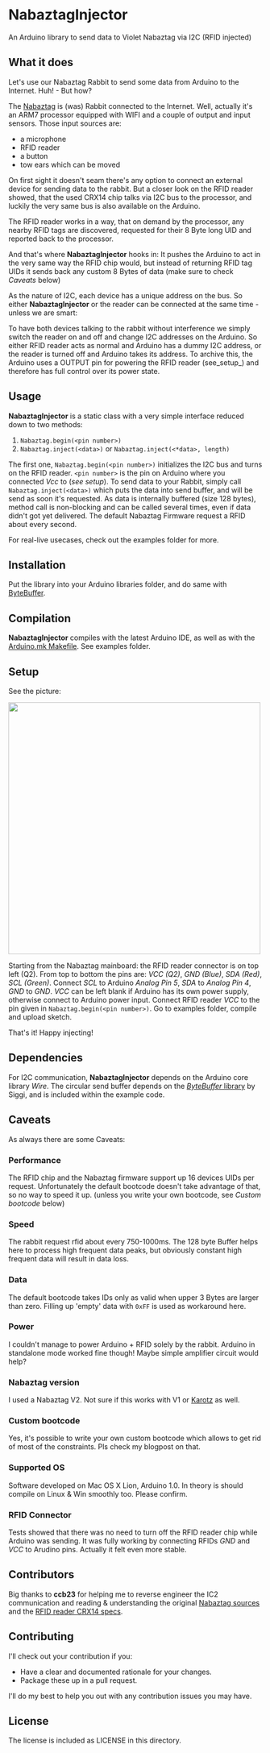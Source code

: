 # NabaztagInjector

An Arduino library to send data to Violet Nabaztag via I2C (RFID injected)

## What it does

Let's use our Nabaztag Rabbit to send some data from Arduino to the Internet. Huh! - But how?

The [Nabaztag](http://en.wikipedia.org/wiki/Nabaztag) is (was) Rabbit connected to the Internet. Well, actually it's an ARM7 processor equipped with WIFI and a couple of output and input sensors.
Those input sources are:

  - a microphone
  - RFID reader
  - a button
  - tow ears which can be moved

On first sight it doesn't seam there's any option to connect an external device for sending data to the rabbit. But a closer look on the RFID reader showed, that the used CRX14 chip talks via I2C bus to the processor, and luckily the very same bus is also available on the Arduino.

The RFID reader works in a way, that on demand by the processor, any nearby RFID tags are discovered, requested for their 8 Byte long UID and reported back to the processor.

And that's where **NabaztagInjector** hooks in: It pushes the Arduino to act in the very same way the RFID chip would, but instead of returning RFID tag UIDs it sends back any custom 8 Bytes of data (make sure to check _Caveats_ below)

As the nature of I2C, each device has a unique address on the bus. So either **NabaztagInjector** or the reader can be connected at the same time - unless we are smart:

To have both devices talking to the rabbit without interference we simply switch the reader on and off and change I2C addresses on the Arduino. So either RFID reader acts as normal and Arduino has a dummy I2C address, or the reader is turned off and Arduino takes its address. To archive this, the Arduino uses a OUTPUT pin for powering the RFID reader (see_setup_) and therefore has full control over its power state.


## Usage

**NabaztagInjector** is a static class with a very simple interface reduced down to two methods:

  1. `Nabaztag.begin(<pin number>)`
  2. `Nabaztag.inject(<data>)` or `Nabaztag.inject(<*data>, length)`

The first one, `Nabaztag.begin(<pin number>)` initializes the I2C bus and turns on the RFID reader. `<pin number>` is the pin on Arduino where you connected _Vcc_ to (_see setup_). To send data to your Rabbit, simply call `Nabaztag.inject(<data>)` which puts the data into send buffer, and will be send as soon it's requested. As data is internally buffered (size 128 bytes), method call is non-blocking and can be called several times, even if data didn't got yet delivered. The default Nabaztag Firmware request a RFID about every second.

For real-live usecases, check out the examples folder for more.


## Installation

Put the library into your Arduino libraries folder, and do same with [ByteBuffer](http://siggiorn.com/wp-content/uploads/libraries/ArduinoByteBuffer.zip).


## Compilation

**NabaztagInjector** compiles with the latest Arduino IDE, as well as with the [Arduino.mk Makefile](http://mjo.tc/atelier/2009/02/arduino-cli.html). See examples folder.


## Setup

See the picture:

<img src="http://www.rngtng.com/files/2012/01/nabaztag-arduino-rfid-hack.jpg" width="500">

Starting from the Nabaztag mainboard: the RFID reader connector is on top left (Q2). From top to bottom the pins are: _VCC (Q2)_, _GND (Blue)_, _SDA (Red)_, _SCL (Green)_. Connect _SCL_ to Arduino _Analog Pin 5_, _SDA_ to _Analog Pin 4_, _GND_ to _GND_. _VCC_ can be left blank if Arduino has its own power supply, otherwise connect to Arduino power input. Connect RFID reader _VCC_ to the pin given in `Nabaztag.begin(<pin number>)`. Go to examples folder, compile and upload sketch.

That's it! Happy injecting!


## Dependencies

For I2C communication, **NabaztagInjector** depends on the Arduino core library _Wire_. The circular send buffer depends on the [_ByteBuffer_ library](http://siggiorn.com/?p=460) by Siggi, and is included within the example code.


## Caveats

As always there are some Caveats:

### Performance
The RFID chip and the Nabaztag firmware support up 16 devices UIDs per request. Unfortunately the default bootcode doesn't take advantage of that, so no way to speed it up. (unless you write your own bootcode, see _Custom bootcode_ below)

### Speed
The rabbit request rfid about every 750-1000ms. The 128 byte Buffer helps here to process high frequent data peaks, but obviously constant high frequent data will result in data loss.

### Data
The default bootcode takes IDs only as valid when upper 3 Bytes are larger than zero. Filling up 'empty' data with `0xFF` is used as workaround here.

### Power
I couldn't manage to power Arduino + RFID solely by the rabbit. Arduino in standalone mode worked fine though! Maybe simple amplifier circuit would help?

### Nabaztag version
I used a Nabaztag V2. Not sure if this works with V1 or [Karotz](http://www.karotz.com/home) as well.

### Custom bootcode
Yes, it's possible to write your own custom bootcode which allows to get rid of most of the constraints. Pls check my blogpost on that.

### Supported OS
Software developed on Mac OS X Lion, Arduino 1.0. In theory is should compile on Linux & Win smoothly too. Please confirm.

### RFID Connector
Tests showed that there was no need to turn off the RFID reader chip while Arduino was sending. It
was fully working by connecting RFIDs _GND_ and _VCC_ to Arudino pins. Actually it felt even more stable.


## Contributors

Big thanks to **ccb23** for helping me to reverse engineer the IC2 communication and reading & understanding the original [Nabaztag sources](http://code.google.com/p/nabaztag-source-code/) and the [RFID reader CRX14 specs](http://www.datasheetcatalog.org/datasheet/stmicroelectronics/8880.pdf).


## Contributing

I'll check out your contribution if you:

  - Have a clear and documented rationale for your changes.
  - Package these up in a pull request.

I'll do my best to help you out with any contribution issues you may have.


## License

The license is included as LICENSE in this directory.